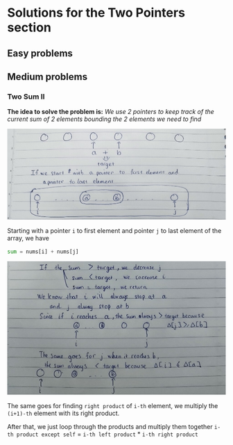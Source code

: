 # Solutions for the Two Pointers section

## Easy problems

## Medium problems

### Two Sum II

**The idea to solve the problem is:** *We use 2 pointers to keep track of the current sum of 2 elements bounding the 2 elements we need to find*

![i2](/images/two_sum_II_1.jpg)

Starting with a pointer ```i``` to first element and pointer ```j``` to last element of the array, we have

```python
sum = nums[i] + nums[j]
```

![i1](/images/two_sum_II_2.jpg)

The same goes for finding ```right product``` of ```i-th``` element, we multiply the ```(i+1)-th``` element with its right product.

After that, we just loop through the products and multiply them together
```i-th product except self``` = ```i-th left product``` * ```i-th right product```
